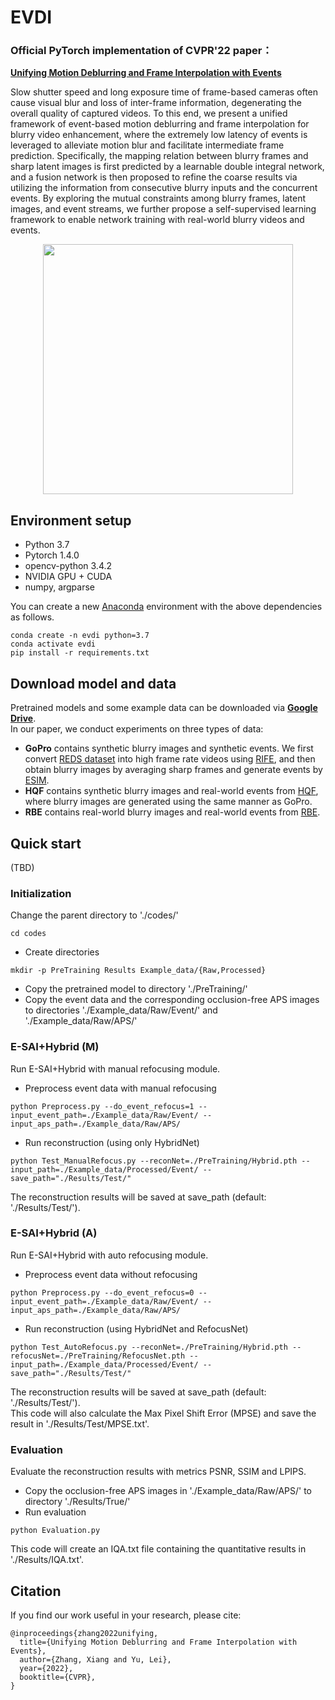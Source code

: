 # EVDI
### Official PyTorch implementation of CVPR'22 paper：
[**Unifying Motion Deblurring and Frame Interpolation with Events**](https://arxiv.org/abs/2203.12178)

Slow shutter speed and long exposure time of frame-based cameras often cause visual blur and loss of inter-frame information, degenerating the overall quality of captured videos. To this end, we present a unified framework of event-based motion deblurring and frame interpolation for blurry video enhancement, where the extremely low latency of events is leveraged to alleviate motion blur and facilitate intermediate frame prediction. Specifically, the mapping relation between blurry frames and sharp latent images is first predicted by a learnable double integral network, and a fusion network is then proposed to refine the coarse results via utilizing the information from consecutive blurry inputs and the concurrent events. By exploring the mutual constraints among blurry frames, latent images, and event streams, we further propose a self-supervised learning framework to enable network training with real-world blurry videos and events.

<div  align="center">   
<img src="figs/Overview.png" width="400">
</div>

## Environment setup
- Python 3.7
- Pytorch 1.4.0
- opencv-python 3.4.2
- NVIDIA GPU + CUDA
- numpy, argparse

You can create a new [Anaconda](https://www.anaconda.com/products/individual) environment with the above dependencies as follows.
<br>
```
conda create -n evdi python=3.7
conda activate evdi
pip install -r requirements.txt
```

## Download model and data
Pretrained models and some example data can be downloaded via [**Google Drive**](https://drive.google.com/drive/folders/1NkdkRWdKMQG-UKSOurhaounVSYwJ-HJ9?usp=sharing).
<br>
In our paper, we conduct experiments on three types of data:
- **GoPro** contains synthetic blurry images and synthetic events. We first convert [REDS dataset](https://seungjunnah.github.io/Datasets/reds.html) into high frame rate videos using [RIFE](https://github.com/hzwer/arXiv2021-RIFE), and then obtain blurry images by averaging sharp frames and generate events by [ESIM](https://github.com/uzh-rpg/rpg_vid2e).
- **HQF** contains synthetic blurry images and real-world events from [HQF](https://timostoff.github.io/20ecnn), where blurry images are generated using the same manner as GoPro.
- **RBE** contains real-world blurry images and real-world events from [RBE](https://github.com/xufangchn/Motion-Deblurring-with-Real-Events).


## Quick start
(TBD)
### Initialization
Change the parent directory to './codes/'
```
cd codes
```
- Create directories
```
mkdir -p PreTraining Results Example_data/{Raw,Processed}
```
- Copy the pretrained model to directory './PreTraining/'
- Copy the event data and the corresponding occlusion-free APS images to directories './Example_data/Raw/Event/' and  './Example_data/Raw/APS/'

### E-SAI+Hybrid (M)
Run E-SAI+Hybrid with manual refocusing module.
- Preprocess event data with manual refocusing
```
python Preprocess.py --do_event_refocus=1 --input_event_path=./Example_data/Raw/Event/ --input_aps_path=./Example_data/Raw/APS/
```
- Run reconstruction (using only HybridNet)
```
python Test_ManualRefocus.py --reconNet=./PreTraining/Hybrid.pth --input_path=./Example_data/Processed/Event/ --save_path="./Results/Test/"
```
The reconstruction results will be saved at save_path (default: './Results/Test/').

### E-SAI+Hybrid (A)
Run E-SAI+Hybrid with auto refocusing module.
- Preprocess event data without refocusing
```
python Preprocess.py --do_event_refocus=0 --input_event_path=./Example_data/Raw/Event/ --input_aps_path=./Example_data/Raw/APS/
```
- Run reconstruction (using HybridNet and RefocusNet)
```
python Test_AutoRefocus.py --reconNet=./PreTraining/Hybrid.pth --refocusNet=./PreTraining/RefocusNet.pth --input_path=./Example_data/Processed/Event/ --save_path="./Results/Test/"
```
The reconstruction results will be saved at save_path (default: './Results/Test/'). 
<br>
This code will also calculate the Max Pixel Shift Error (MPSE) and save the result in './Results/Test/MPSE.txt'.

### Evaluation
Evaluate the reconstruction results with metrics PSNR, SSIM and LPIPS.
- Copy the occlusion-free APS images in './Example_data/Raw/APS/' to directory './Results/True/'
- Run evaluation
```
python Evaluation.py
```
This code will create an IQA.txt file containing the quantitative results in './Results/IQA.txt'.


## Citation

If you find our work useful in your research, please cite:

```
@inproceedings{zhang2022unifying,
  title={Unifying Motion Deblurring and Frame Interpolation with Events},
  author={Zhang, Xiang and Yu, Lei},
  year={2022},
  booktitle={CVPR},
}
```

